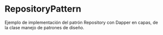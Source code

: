 # RepositoryPattern
Ejemplo de implementación del patrón Repository con Dapper en capas, de la clase manejo de patrones de diseño.
